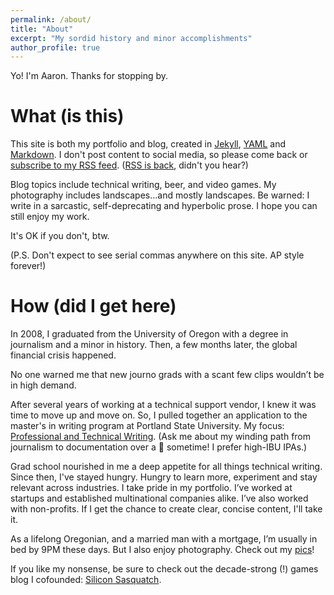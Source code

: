 ```yaml
---
permalink: /about/
title: "About"
excerpt: "My sordid history and minor accomplishments"
author_profile: true
---
```


Yo! I'm Aaron. Thanks for stopping by.

# What (is this)

This site is both my portfolio and blog, created in [Jekyll](https://jekyllrb.com/), [YAML](https://yaml.org/) and [Markdown](https://daringfireball.net/projects/markdown/syntax). I don't post content to social media, so please come back or [subscribe to my RSS feed](https://aaronthayer.net/feed.xml). ([RSS is back](https://www.wired.com/story/rss-readers-feedly-inoreader-old-reader/), didn't you hear?)

Blog topics include technical writing, beer, and video games. My photography includes landscapes...and mostly landscapes. Be warned: I write in a sarcastic, self-deprecating and hyperbolic prose. I hope you can still enjoy my work.

It's OK if you don't, btw.

(P.S. Don't expect to see serial commas anywhere on this site. AP style forever!)

# How (did I get here)

In 2008, I graduated from the University of Oregon with a degree in journalism and a minor in history. Then, a few months later, the global financial crisis happened.

No one warned me that new journo grads with a scant few clips wouldn’t be in high demand.

After several years of working at a technical support vendor, I knew it was time to move up and move on. So, I pulled together an application to the master's in writing program at Portland State University. My focus: [Professional and Technical Writing](https://www.pdx.edu/english/masters-in-technical-and-professional-writing). (Ask me about my winding path from journalism to documentation over a :beer: sometime! I prefer high-IBU IPAs.)

Grad school nourished in me a deep appetite for all things technical writing. Since then, I've stayed hungry. Hungry to learn more, experiment and stay relevant across industries. I take pride in my portfolio. I’ve worked at startups and established multinational companies alike. I’ve also worked with non-profits. If I get the chance to create clear, concise content, I'll take it.

As a lifelong Oregonian, and a married man with a mortgage, I’m usually in bed by 9PM these days. But I also enjoy photography. Check out my [pics](https://aaronthayer.net/photos)!

If you like my nonsense, be sure to check out the decade-strong (!) games blog I cofounded: [Silicon Sasquatch](https://siliconsasquatch.com).
